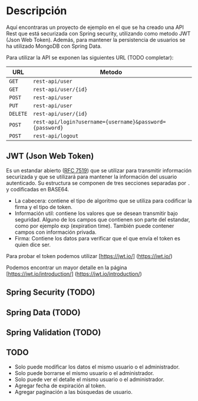 # Descripción
Aquí encontraras un proyecto de ejemplo en el que se ha creado una API Rest que está securizada con Spring security, utilizando como metodo JWT (Json Web Token). 
Además, para mantener la persistencia de usuarios se ha utilizado MongoDB con Spring Data.

Para utilizar la API se exponen las siguientes URL (TODO completar):

|URL|Metodo|
|------|---|
|`GET`|`rest-api/user`|
|`GET`|`rest-api/user/{id}`|
|`POST`|`rest-api/user`|
|`PUT`|`rest-api/user`|
|`DELETE`|`rest-api/user/{id}`|
|`POST`|`rest-api/login?username={username}&password={password}`|
|`POST`|`rest-api/logout`|

## JWT (Json Web Token)

Es un estandar abierto ([RFC 7519](https://tools.ietf.org/html/rfc7519)) que se utilizar para transmitir información securizada y que se utilizará para mantener la información del usuario autenticado. 
Su estructura se componen de tres secciones separadas por `.` y codificadas en BASE64.
* La cabecera: contiene el tipo de algoritmo que se utiliza para codificar la firma y el tipo de token.
* Información util: contiene los valores que se desean transmitir bajo seguridad. Alguno de los campos que contienen son parte del estandar, como por ejemplo exp (expiration time). También puede contener campos con información privada.
* Firma: Contiene los datos para verificar que el que envía el token es quien dice ser.

Para probar el token podemos utilizar [https://jwt.io/] (https://jwt.io/)

Podemos encontrar un mayor detalle en la página [https://jwt.io/introduction/] (https://jwt.io/introduction/)

## Spring Security (TODO)

## Spring Data (TODO)

## Spring Validation (TODO)

## TODO
 * Solo puede modificar los datos el mismo usuario o el administrador.
 * Solo puede borrarse el mismo usuario o el administrador.
 * Solo puede ver el detalle el mismo usuario o el administrador.
 * Agregar fecha de expiración al token.
 * Agregar paginación a las búsquedas de usuario.
